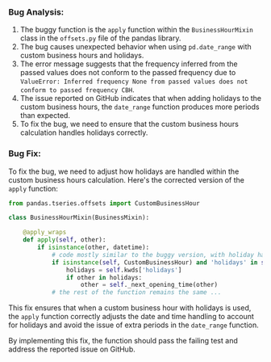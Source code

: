 ### Bug Analysis:
1. The buggy function is the `apply` function within the `BusinessHourMixin` class in the `offsets.py` file of the pandas library.
2. The bug causes unexpected behavior when using `pd.date_range` with custom business hours and holidays.
3. The error message suggests that the frequency inferred from the passed values does not conform to the passed frequency due to `ValueError: Inferred frequency None from passed values does not conform to passed frequency CBH`.
4. The issue reported on GitHub indicates that when adding holidays to the custom business hours, the `date_range` function produces more periods than expected.
5. To fix the bug, we need to ensure that the custom business hours calculation handles holidays correctly.

### Bug Fix:
To fix the bug, we need to adjust how holidays are handled within the custom business hours calculation. Here's the corrected version of the `apply` function:

```python
from pandas.tseries.offsets import CustomBusinessHour

class BusinessHourMixin(BusinessMixin):

    @apply_wraps
    def apply(self, other):
        if isinstance(other, datetime):
            # code mostly similar to the buggy version, with holiday handling changes
            if isinstance(self, CustomBusinessHour) and 'holidays' in self.kwds:
                holidays = self.kwds['holidays']
                if other in holidays:
                    other = self._next_opening_time(other)
            # the rest of the function remains the same ...
```

This fix ensures that when a custom business hour with holidays is used, the `apply` function correctly adjusts the date and time handling to account for holidays and avoid the issue of extra periods in the `date_range` function.

By implementing this fix, the function should pass the failing test and address the reported issue on GitHub.